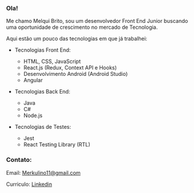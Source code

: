 ### Ola! 

Me chamo Melqui Brito, sou um desenvolvedor Front End Junior buscando uma oportunidade de crescimento no mercado de Tecnologia.

Aqui estão um pouco das tecnologias em que já trabalhei:

 - Tecnologias Front End:
    - HTML, CSS, JavaScript
    - React.js (Redux, Context API e Hooks)
    - Desenvolvimento Android (Android Studio)
    - Angular
  - Tecnologias Back End:
    - Java
    - C#
    - Node.js

  - Tecnologias de Testes:
    - Jest
    - React Testing Library (RTL)
### Contato:

Email: Merkulino11@gmail.com

Curriculo: [Linkedin](linkedin.com/in/melqui-brito)
<!--
**Merkulino/Merkulino** is a ✨ _special_ ✨ repository because its `README.md` (this file) appears on your GitHub profile.

Here are some ideas to get you started:

- 🔭 I’m currently working on ...
- 🌱 I’m currently learning ...
- 👯 I’m looking to collaborate on ...
- 🤔 I’m looking for help with ...
- 💬 Ask me about ...
- 📫 How to reach me: ...
- 😄 Pronouns: ...
- ⚡ Fun fact: ...
-->
